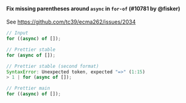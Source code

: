 #### Fix missing parentheses around `async` in `for-of` (#10781 by @fisker)

See https://github.com/tc39/ecma262/issues/2034

<!-- prettier-ignore -->
```jsx
// Input
for ((async) of []);

// Prettier stable
for (async of []);

// Prettier stable (second format)
SyntaxError: Unexpected token, expected "=>" (1:15)
> 1 | for (async of []);

// Prettier main
for ((async) of []);
```
